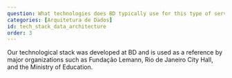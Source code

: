 ```yaml
---
question: What technologies does BD typically use for this type of service?
categories: [Arquitetura de Dados]
id: tech_stack_data_architecture
order: 3
---
```


Our technological stack was developed at BD and is used as a reference by major organizations such as Fundação Lemann, Rio de Janeiro City Hall, and the Ministry of Education.